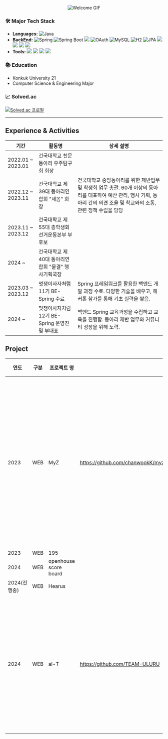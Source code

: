 
<p align="center">
  <img src="https://media2.giphy.com/media/v1.Y2lkPTc5MGI3NjExbHhzM2Rsenc1Z3F2aXpmanp3N2xvNGp0MHJqeXA5Z2h5aWd1cHpnOCZlcD12MV9pbnRlcm5hbF9naWZfYnlfaWQmY3Q9Zw/HzPtbOKyBoBFsK4hyc/giphy.webp" alt="Welcome GIF" />
</p>


### 🛠️ Major Tech Stack
- **Languages:** ![Java](https://img.shields.io/badge/Java-ED8B00?style=flat&logo=java&logoColor=white)
- **BackEnd:** ![Spring](https://img.shields.io/badge/Spring-6DB33F?style=flat&logo=spring&logoColor=white) ![Spring Boot](https://img.shields.io/badge/Spring%20Boot-6DB33F?style=flat&logo=springboot&logoColor=white)  <img src="https://img.shields.io/badge/SpringDataJPA-6DB33F?style=flat-square&logo=spring&logoColor=white"/> ![OAuth](https://img.shields.io/badge/OAuth-7C5B8D?style=flat&logo=oauth&logoColor=white) ![MySQL](https://img.shields.io/badge/MySQL-4479A1?style=flat&logo=mysql&logoColor=white) ![H2](https://img.shields.io/badge/H2-003545?style=flat&logo=h2&logoColor=white) ![JPA](https://img.shields.io/badge/JPA-59666C?style=flat&logo=java&logoColor=white) <img src="https://img.shields.io/badge/Goorm%20Cloud-1E90FF?style=flat-square&logo=Goorm&logoColor=white"/> <img src="https://img.shields.io/badge/AmazonEC2-FF9900?style=flat-square&logo=AmazonEC2&logoColor=white"/> <img src="https://img.shields.io/badge/AmazonRDS-527FFF?style=flat-square&logo=AmazonRDS&logoColor=white"/> <img src="https://img.shields.io/badge/Ubuntu-E95420?style=flat-square&logo=Ubuntu&logoColor=white"/>
- **Tools:** <img src="https://img.shields.io/badge/git-F05032?style=flat-square&logo=git&logoColor=white"/> <img src="https://img.shields.io/badge/github-181717?style=flat-square&logo=github&logoColor=white"/> <img src="https://img.shields.io/badge/Notion-000000?style=flat-square&logo=Notion&logoColor=white"/> <img src="https://img.shields.io/badge/Postman-FF6C37?style=flat-square&logo=Postman&logoColor=white"/>


### 📚 Education
- Konkuk University 21
- Computer Science & Engineering Major


### 📈 Solved.ac
[![Solved.ac
프로필](http://mazassumnida.wtf/api/v2/generate_badge?boj=kan0202)](https://solved.ac/kan0202)


---


## Experience & Activities

| 기간       | 활동명                   | 상세 설명                                                   |
|------------|--------------------------|-------------------------------------------------------------|
| 2022.01 ~ 2023.01 | 건국대학교 천문동아리 우주탐구회 회장 |  |
| 2022.12 ~ 2023.11 | 건국대학교 제39대 동아리연합회 "새봄" 회장 | 건국대학교 중앙동아리를 위한 제반업무 및 학생회 업무 총괄. 60개 이상의 동아리를 대표하여 예산 관리, 행사 기획, 동아리 간의 의견 조율 및 학교와의 소통, 관련 정책 수립을 담당  |
| 2023.11 ~ 2023.12 | 건국대학교 제55대 총학생회 선거운동본부 부후보  |  |
| 2024 ~ | 건국대학교 제40대 동아리연합회 "물결" 행사기획국장  |  |
| 2023.03 ~ 2023.12 | 멋쟁이사자처럼 11기 BE-Spring 수료  | Spring 프레임워크를 활용한 백엔드 개발 과정 수료. 다양한 기술을 배우고, 해커톤 참가를 통해 기초 실력을 쌓음.  |
| 2024 ~  | 멋쟁이사자처럼 12기 BE-Spring 운영진 및 부대표 | 백엔드 Spring 교육과정을 수립하고 교육을 진행함. 동아리 제반 업무와 커뮤니티 성장을 위해 노력. |


## Project

| 연도 | 구분 | 프로젝트 명          | 링크                 | 한줄 소개        |
|------|------|----------------------|----------------------|-----------------|
| 2023 | WEB  | MyZ                  | https://github.com/chanwookK/myz_KUHackathonTeamRemember/tree/main                    | "함께하는 운동,​ 기록하고 공유하는 피트니스 서비스, MyZ(마이짐)" 제1회 건국대학교 해커톤 오케스트라: 우리들의 1악장 출품작. Spring, React 프레임워크로 개발. |
| 2023 | WEB  | 195                  |                      |                 |
| 2024 | WEB  | openhouse score board|                      |                 |
| 2024(진행중) | WEB  | Hearus               |                      |                 |
| 2024 | WEB  | al-T                 | https://github.com/TEAM-ULURU        | "안전하고 건강한 음주생활의 시작 al-T" 멋쟁이사자처럼 12기 중앙 해커톤 출품작. Spring, Fast-API, React 프레임워크로 개발. |





